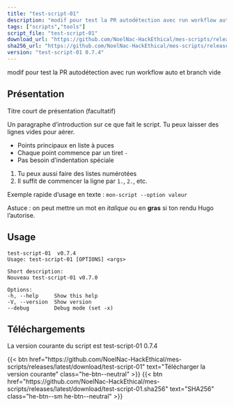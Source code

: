 ```yaml
---
title: "test-script-01"
description: "modif pour test la PR autodétection avec run workflow auto et branch vide"
tags: ["scripts","tools"]
script_file: "test-script-01"
download_url: "https://github.com/NoelNac-HackEthical/mes-scripts/releases/download/r-2025-10-07-2242/test-script-01"
sha256_url: "https://github.com/NoelNac-HackEthical/mes-scripts/releases/download/r-2025-10-07-2242/test-script-01.sha256"
version: "test-script-01 0.7.4"
---
```


modif pour test la PR autodétection avec run workflow auto et branch vide

## Présentation

Titre court de présentation (facultatif)

Un paragraphe d’introduction sur ce que fait le script.
Tu peux laisser des lignes vides pour aérer.

- Points principaux en liste à puces
- Chaque point commence par un tiret `-`
- Pas besoin d’indentation spéciale

1. Tu peux aussi faire des listes numérotées
2. Il suffit de commencer la ligne par `1.`, `2.`, etc.

Exemple rapide d’usage en texte :
`mon-script --option valeur`

Astuce : on peut mettre un mot en *italique* ou en **gras** si ton rendu Hugo l’autorise.

## Usage

```
test-script-01  v0.7.4
Usage: test-script-01 [OPTIONS] <args>

Short description:
Nouveau test-script-01 v0.7.0

Options:
-h, --help     Show this help
-V, --version  Show version
--debug        Debug mode (set -x)
```

## Téléchargements

La version courante du script est test-script-01 0.7.4

<div class="dl-row">
  {{< btn href="https://github.com/NoelNac-HackEthical/mes-scripts/releases/latest/download/test-script-01" text="Télécharger la version courante" class="he-btn--neutral" >}}
  {{< btn href="https://github.com/NoelNac-HackEthical/mes-scripts/releases/latest/download/test-script-01.sha256" text="SHA256" class="he-btn--sm he-btn--neutral" >}}
</div>


